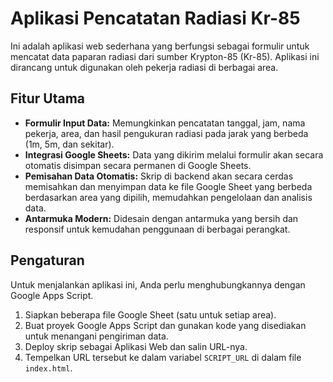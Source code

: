# Aplikasi Pencatatan Radiasi Kr-85

Ini adalah aplikasi web sederhana yang berfungsi sebagai formulir untuk mencatat data paparan radiasi dari sumber Krypton-85 (Kr-85). Aplikasi ini dirancang untuk digunakan oleh pekerja radiasi di berbagai area.

## Fitur Utama

-   **Formulir Input Data:** Memungkinkan pencatatan tanggal, jam, nama pekerja, area, dan hasil pengukuran radiasi pada jarak yang berbeda (1m, 5m, dan sekitar).
-   **Integrasi Google Sheets:** Data yang dikirim melalui formulir akan secara otomatis disimpan secara permanen di Google Sheets.
-   **Pemisahan Data Otomatis:** Skrip di backend akan secara cerdas memisahkan dan menyimpan data ke file Google Sheet yang berbeda berdasarkan area yang dipilih, memudahkan pengelolaan dan analisis data.
-   **Antarmuka Modern:** Didesain dengan antarmuka yang bersih dan responsif untuk kemudahan penggunaan di berbagai perangkat.

## Pengaturan

Untuk menjalankan aplikasi ini, Anda perlu menghubungkannya dengan Google Apps Script.

1.  Siapkan beberapa file Google Sheet (satu untuk setiap area).
2.  Buat proyek Google Apps Script dan gunakan kode yang disediakan untuk menangani pengiriman data.
3.  Deploy skrip sebagai Aplikasi Web dan salin URL-nya.
4.  Tempelkan URL tersebut ke dalam variabel `SCRIPT_URL` di dalam file `index.html`.
